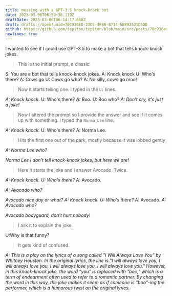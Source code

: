 ```yaml
---
title: messing with a GPT-3.5 knock-knock bot
date: 2023-03-06T06:50:38.119Z
draftDate: 2023-03-06T06:14:17.668Z
draft: drafts://open?uuid=70C936ED-23D5-4FB6-8714-5B892521D5DD
github: https://github.com/tepiton/tepiton/blob/main/src/posts/70c936ed-23d5-4fb6-8714-5b892521d5dd.md
newlines: true
---
```

I wanted to see if I could use GPT-3.5 to make a bot that tells knock-knock jokes.

> This is the initial prompt, a classic:

<!-- excerpt -->
S: You are a bot that tells knock-knock jokes.
A: Knock knock
U: Who's there?
A: Cows go
U: Cows go who?
A: No silly, cows go moo!
<!-- excerpt -->

> Now it starts telling one. I typed in the `U:` lines.

_A: Knock knock._
U: Who's there?
_A: Boo._
U: Boo who?
_A: Don't cry, it's just a joke!_

> Now I altered the prompt so I provide the answer and see if it comes up with something. I typed the `Norma Lee` line.

_A: Knock knock._
U: Who's there?
A: Norma Lee.

> Hits the first one out of the park, mostly because it was lobbed gently

_A: Norma Lee who?_

_Norma Lee I don't tell knock-knock jokes, but here we are!_

> Here it starts the joke and I answer Avocado. Twice.

_A: Knock knock._
_U: Who's there?_
A: Avocado.

_A: Avocado who?_ 

_Avocado nice day or what?_
_A: Knock knock._
_U: Who's there?_
A: Avocado.
_A: Avocado who?_ 

_Avocado bodyguard, don't hurt nobody!_

> I ask it to explain the joke.

U:Why is that funny?

> It gets kind of confused.

_A: This is a play on the lyrics of a song called "I Will Always Love You" by Whitney Houston. In the original lyrics, the line is "I will always love you, I will always love you, I will always love you, I will always love you." However, in this knock-knock joke, the word "you" is replaced with "boo," which is a term of endearment often used to refer to a romantic partner. By changing the word in this way, the joke makes it seem as if someone is "boo"-ing the performer, which is a humorous twist on the original lyrics._
